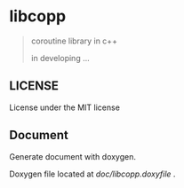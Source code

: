 libcopp
=======
> coroutine library in c++
> 
> in developing ...

## LICENSE
License under the MIT license

## Document
Generate document with doxygen.

Doxygen file located at *doc/libcopp.doxyfile* .

